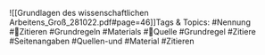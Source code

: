 
![[Grundlagen des wissenschaftlichen Arbeitens_Groß_281022.pdf#page=46]]Tags & Topics:
   #Nennung
   #Zitieren
   #Grundregeln
   #Materials
   #Quelle
   #Grundregel
   #Zitiere
   #Seitenangaben
   #Quellen-und
   #Material
   #Zitieren